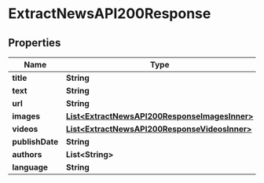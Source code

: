 

# ExtractNewsAPI200Response


## Properties

| Name | Type | Description | Notes |
|------------ | ------------- | ------------- | -------------|
|**title** | **String** |  |  [optional] |
|**text** | **String** |  |  [optional] |
|**url** | **String** |  |  [optional] |
|**images** | [**List&lt;ExtractNewsAPI200ResponseImagesInner&gt;**](ExtractNewsAPI200ResponseImagesInner.md) |  |  [optional] |
|**videos** | [**List&lt;ExtractNewsAPI200ResponseVideosInner&gt;**](ExtractNewsAPI200ResponseVideosInner.md) |  |  [optional] |
|**publishDate** | **String** |  |  [optional] |
|**authors** | **List&lt;String&gt;** |  |  [optional] |
|**language** | **String** |  |  [optional] |




